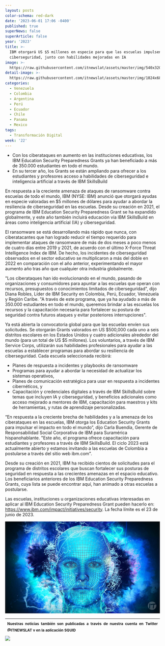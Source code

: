 ```yaml
---
layout: posts
color-schema: red-dark
date: '2023-06-01 17:06 -0400'
published: true
superNews: false
superArticle: false
year: '2023'
title: >-
  IBM otorgará US $5 millones en especie para que las escuelas impulsen la
  ciberseguridad, junto con habilidades mejoradas en IA
image: >-
  https://raw.githubusercontent.com/itnewslat/assets/master/img/540x320/Inteligencia-Artificial-BLUE-p.jpg
detail-image: >-
  https://raw.githubusercontent.com/itnewslat/assets/master/img/1024x680/Inteligencia-Artificial-BLUE-g.jpg
categories:
  - Venezuela
  - Colombia
  - Argentina
  - Perú
  - Ecuador
  - Chile
  - Panama
  - Mexico
tags:
  - Transformación Digital
week: '22'
---
```

- Con los ciberataques en aumento en las instituciones educativas, los IBM Education Security Preparedness Grants ya han beneficiado a más de 350.000 estudiantes en todo el mundo.
- En su tercer año, los Grants se están ampliando para ofrecer a los estudiantes y profesores acceso a habilidades de ciberseguridad e inteligencia artificial a través de IBM SkillsBuild

En respuesta a la creciente amenaza de ataques de ransomware contra escuelas de todo el mundo, IBM (NYSE: IBM) anunció que otorgará ayudas en especie valoradas en $5 millones de dólares para ayudar a abordar la resiliencia de ciberseguridad en las escuelas. Desde su creación en 2021, el programa de IBM Education Security Preparedness Grant se ha expandido globalmente, y este año también incluirá educación vía IBM SkillsBuild en áreas como inteligencia artificial (IA) y ciberseguridad.

El ransomware se está desarrollando más rápido que nunca, con ciberatacantes que han logrado reducir el tiempo requerido para implementar ataques de ransomware de más de dos meses a poco menos de cuatro días entre 2019 y 2021, de acuerdo con el último X-Force Threat Intelligence Index de IBM. De hecho, los incidentes de ciberseguridad observados en el sector educativo se multiplicaron a más del doble en 2022 en comparación con el año anterior, experimentando el mayor aumento año tras año que cualquier otra industria globalmente.

"Los ciberataques han ido evolucionando en el mundo, pasando de organizaciones y consumidores para apuntar a las escuelas que operan con recursos, presupuestos o conocimientos limitados de ciberseguridad", dijo Diana Robles, Líder de IBM Security en Colombia, Perú, Ecuador, Venezuela y Región Caribe. "A través de este programa, que ya ha ayudado a más de 350.000 estudiantes en todo el mundo, queremos brindar a las escuelas los recursos y la capacitación necesaria para fortalecer su postura de seguridad contra futuros ataques y evitar posteriores interrupciones".

Ya está abierta la convocatoria global para que las escuelas envíen sus solicitudes. Se otorgarán Grants valorados en US $500,000 cada uno a seis distritos escolares en los Estados Unidos y cuatro adicionales alrededor del mundo (para un total de US $5 millones). Los voluntarios, a través de IBM Service Corps, utilizarán sus habilidades profesionales para ayudar a las escuelas a establecer programas para abordar su resiliencia de ciberseguridad. Cada escuela seleccionada recibirá:

- Planes de respuesta a incidentes y playbooks de ransomware
- Programas para ayudar a abordar la necesidad de actualizar los sistemas operativos,
- Planes de comunicación estratégica para usar en respuesta a incidentes cibernéticos, y
- Capacitación y credenciales digitales a través de IBM SkillsBuild sobre temas que incluyen IA y ciberseguridad, y beneficios adicionales como acceso mejorado a mentores de IBM, capacitación para maestros y kits de herramientas, y rutas de aprendizaje personalizadas.

“En respuesta a la creciente brecha de habilidades y a la amenaza de los ciberataques en las escuelas, IBM otorga los Education Security Grants para impulsar el impacto en todo el mundo”, dijo Carla Buendía, Gerente de Responsabilidad Social Corporativa de IBM para Suramérica hispanohablante. "Este año, el programa ofrece capacitación para estudiantes y profesores a través de IBM SkillsBuild. El ciclo 2023 está actualmente abierto y estamos invitando a las escuelas de Colombia a postularse a través del sitio web ibm.com".

Desde su creación en 2021, IBM ha recibido cientos de solicitudes para el programa de distritos escolares que buscan fortalecer sus posturas de seguridad en respuesta a las crecientes amenazas en el espacio educativo. Los beneficiarios anteriores de los IBM Education Security Preparedness Grants, cuya lista se puede encontrar aquí, han animado a otras escuelas a postularse.

Las escuelas, instituciones u organizaciones educativas interesadas en aplicar al IBM Education Security Preparedness Grant pueden hacerlo en: https://www.ibm.com/impact/initiatives/security.  La fecha límite es el 23 de junio de 2023.

![](https://raw.githubusercontent.com/itnewslat/assets/master/img/540x320/Inteligencia-Artificial-BLUE-p.jpg)

<table style="height: 42px;" width="569">
<tbody>
<tr>
<td style="text-align: justify;"><sub><strong>Nuestras noticias también son publicadas a través de nuestra cuenta en Twitter <a href="https://twitter.com/itnewslat?lang=es">@ITNEWSLAT</a> y en la aplicación <a href="https://squidapp.co/en/">SQUID</a></strong></sub></td>
</tr>
</tbody>
</table>

<img src="https://tracker.metricool.com/c3po.jpg?hash=56f88a41e39ab42c063cc51676587a04"/>